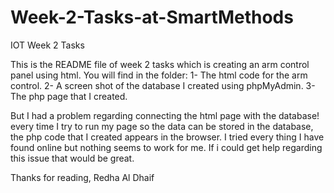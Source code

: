 # Week-2-Tasks-at-SmartMethods
IOT Week 2 Tasks

This is the README file of week 2 tasks which is creating an arm control panel using html.
You will find in the folder:
1- The html code for the arm control.
2- A screen shot of the database I created using phpMyAdmin.
3- The php page that I created.

But I had a problem regarding connecting the html page with the database!
every time I try to run my page so the data can be stored in the database, the php code that I created appears in the browser.
I tried every thing I have found online but nothing seems to work for me.
If i could get help regarding this issue that would be great.

Thanks for reading,
Redha Al Dhaif
